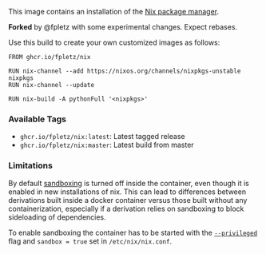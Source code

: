 This image contains an installation of the [Nix package manager](https://nixos.org/nix/).

**Forked** by @fpletz with some experimental changes. Expect rebases.

Use this build to create your own customized images as follows:

    FROM ghcr.io/fpletz/nix

    RUN nix-channel --add https://nixos.org/channels/nixpkgs-unstable nixpkgs
    RUN nix-channel --update

    RUN nix-build -A pythonFull '<nixpkgs>'

### Available Tags

  * `ghcr.io/fpletz/nix:latest`: Latest tagged release
  * `ghcr.io/fpletz/nix:master`: Latest build from master

### Limitations

By default [sandboxing](https://nixos.org/manual/nix/stable/#conf-sandbox) is turned off 
inside the container, even though it is enabled in new installations of nix. This
can lead to differences between derivations built inside a docker container versus those built
without any containerization, especially if a derivation relies on sandboxing to block
sideloading of dependencies. 

To enable sandboxing the container has to be started with the 
[`--privileged`](https://docs.docker.com/engine/reference/run/#runtime-privilege-and-linux-capabilities)
flag and `sandbox = true` set in `/etc/nix/nix.conf`.
